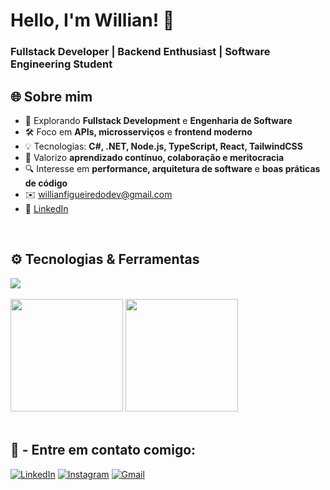 <h1 align="left">Hello, I'm Willian! 👋</h1>
<h3 align="left">Fullstack Developer | Backend Enthusiast | Software Engineering Student</h3>

## 🌐 Sobre mim  

- 🚀 Explorando **Fullstack Development** e **Engenharia de Software**  
- 🛠️ Foco em **APIs, microsserviços** e **frontend moderno**  
- 💡 Tecnologias: **C#, .NET, Node.js, TypeScript, React, TailwindCSS**  
- 🌱 Valorizo **aprendizado contínuo, colaboração e meritocracia**  
- 🔍 Interesse em **performance, arquitetura de software** e **boas práticas de código**
- ✉️ [willianfigueiredodev@gmail.com](mailto:willianfigueirodedev@gmail.com)  
- 🔗 [LinkedIn](https://www.linkedin.com/in/willianfigueirodedev/)  

<br>

## ⚙️ Tecnologias & Ferramentas  

<div align="left">
  <img src="https://skillicons.dev/icons?i=js,ts,cs,python,react,vite,tailwind,nodejs,dotnet,git,linux,figma,vscode" />
</div>
<br>

<div align="left">

<img height="180em" src="https://github-readme-stats.vercel.app/api?username=willianfigueiredodev&show_icons=true&theme=radical"/>

<img height="180em" src="https://github-readme-stats.vercel.app/api/top-langs/?username=willianfigueiredodev&layout=compact&langs_count=7&theme=radical"/>

</div>

<br>

<h2 align="left"> 
  🔗 - Entre em contato comigo:
</h2>

<div align="left"> 

<a href="https://www.linkedin.com/in/willianfigueiredodev/" target="_blank"><img src="https://img.shields.io/badge/-LinkedIn-0A66C2?style=for-the-badge&logo=linkedin&logoColor=white" alt="LinkedIn"></a>
<a href="https://www.instagram.com/willianfigueiredodev/" target="_blank"><img src="https://img.shields.io/badge/-Instagram-E4405F?style=for-the-badge&logo=instagram&logoColor=white" alt="Instagram"></a>
<a href="mailto:willianfigueiredodev@gmail.com" target="_blank"><img src="https://img.shields.io/badge/-Gmail-D14836?style=for-the-badge&logo=gmail&logoColor=white" alt="Gmail"></a>

</div>
